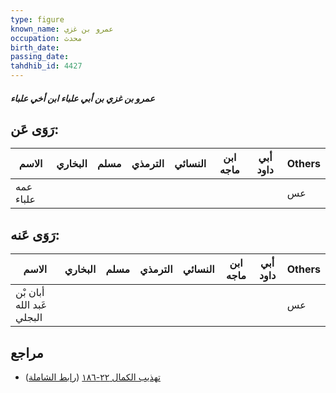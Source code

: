 ```yaml
---
type: figure
known_name: عمرو بن غزي
occupation: محدث
birth_date:
passing_date:
tahdhib_id: 4427
---
```

##### عمرو بن غزي بن أبي علباء ابن أخي علباء

## رَوَى عَن:
| الاسم     | البخاري | مسلم | الترمذي | النسائي | ابن ماجه | أبي داود | Others |
| --------- | ------- | ---- | ------- | ------- | -------- | -------- | ------ |
| عمه علباء |         |      |         |         |          |          | عس     |
## رَوَى عَنه:
| الاسم                     | البخاري | مسلم | الترمذي | النسائي | ابن ماجه | أبي داود | Others |
| ------------------------- | ------- | ---- | ------- | ------- | -------- | -------- | ------ |
| أبان بْن عَبد الله البجلي |         |      |         |         |          |          | عس     |
## مراجع
- [تهذيب الكمال ٢٢-١٨٦](obsidian://open?vault=Tahdhib-al-Kamal&file=Figures/٤٤٢٧-عمرو%20بن%20غزي%20بن%20أبي%20علباء%20ابن%20أخي%20علباء) ([رابط الشاملة](https://shamela.ws/book/3722/11439))